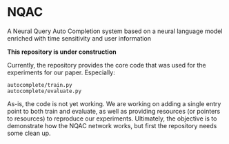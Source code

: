 # NQAC
A Neural Query Auto Completion system based on a neural language model enriched with time sensitivity and user information

**This repository is under construction**

Currently, the repository provides the core code that was used for the experiments for our paper. Especially:
```
autocomplete/train.py
autocomplete/evaluate.py
```

As-is, the code is not yet working. We are working on adding a single entry point to both train and evaluate, as well as providing resources (or pointers to resources) to reproduce our experiments. Ultimately, the objective is to demonstrate how the NQAC network works, but first the repository needs some clean up.
